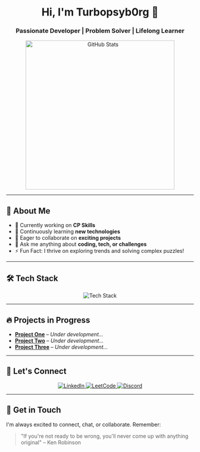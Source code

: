 <h1 align="center">Hi, I'm Turbopsyb0rg 👋</h1>
<h3 align="center">Passionate Developer | Problem Solver | Lifelong Learner</h3>

<p align="center">
  <img src="https://github-readme-stats.vercel.app/api?username=Turbopsyb0rg&show_icons=true&theme=radical" alt="GitHub Stats" width="400">
</p>

---

## 🚀 About Me

- 🔭 Currently working on **CP Skills**
- 🌱 Continuously learning **new technologies**
- 👯 Eager to collaborate on **exciting projects**
- 💬 Ask me anything about **coding, tech, or challenges**
- ⚡ Fun Fact: I thrive on exploring trends and solving complex puzzles!

---

## 🛠️ Tech Stack

<p align="center">
  <img src="https://skillicons.dev/icons?i=cpp,python,java,js,html,css" alt="Tech Stack" />
</p>

---

## 🔥 Projects in Progress

- **[Project One](#)** – *Under development...*
- **[Project Two](#)** – *Under development...*
- **[Project Three](#)** – *Under development...*

---

## 🤝 Let's Connect

<p align="center">
  <a href="https://linkedin.com/in/turbo-cyborg-978b3025b" target="_blank">
    <img src="https://img.shields.io/badge/LinkedIn-0e76a8?style=for-the-badge&logo=linkedin&logoColor=white" alt="LinkedIn" />
  </a>
  <a href="https://leetcode.com/u/turb0cyb0rg" target="_blank">
    <img src="https://img.shields.io/badge/LeetCode-FFA116?style=for-the-badge&logo=leetcode&logoColor=white" alt="LeetCode" />
  </a>
  <a href="https://discord.gg/520079621497159696" target="_blank">
    <img src="https://img.shields.io/badge/Discord-7289da?style=for-the-badge&logo=discord&logoColor=white" alt="Discord" />
  </a>
</p>

---

## 💬 Get in Touch

I'm always excited to connect, chat, or collaborate. Remember:

> "If you're not ready to be wrong, you'll never come up with anything original" – Ken Robinson
